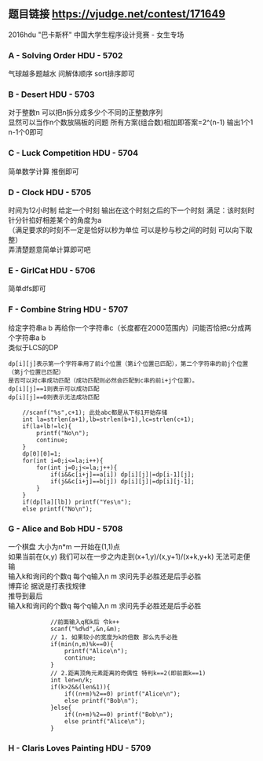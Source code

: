 ## 题目链接 https://vjudge.net/contest/171649
2016hdu "巴卡斯杯" 中国大学生程序设计竞赛 - 女生专场 <br>

### A - Solving Order HDU - 5702 
气球越多题越水 问解体顺序 sort排序即可

### B - Desert HDU - 5703 
对于整数n 可以把n拆分成多少个不同的正整数序列<br>
显然可以当作n个数放隔板的问题 所有方案(组合数)相加即答案=2^(n-1) 输出1个1 n-1个0即可

### C - Luck Competition HDU - 5704 
简单数学计算 推倒即可

### D - Clock HDU - 5705 
时间为12小时制 给定一个时刻 输出在这个时刻之后的下一个时刻 满足：该时刻时针分针掐好相差某个的角度为a<br>
（满足要求的时刻不一定是恰好以秒为单位 可以是秒与秒之间的时刻 可以向下取整）<br>
弄清楚题意简单计算即可吧

### E - GirlCat HDU - 5706 
简单dfs即可

### F - Combine String HDU - 5707 
给定字符串a b 再给你一个字符串c（长度都在2000范围内）问能否恰把c分成两个字符串a b<br>
类似于LCS的DP <br>
    
    dp[i][j]表示第一个字符串用了前i个位置（第i个位置已匹配），第二个字符串的前j个位置（第j个位置已匹配）
    是否可以对c串成功匹配（成功匹配则必然会匹配到c串的前i+j个位置）。
    dp[i][j]==1则表示可以成功匹配
    dp[i][j]==0则表示无法成功匹配
    
        //scanf("%s",c+1); 此处abc都是从下标1开始存储
        int la=strlen(a+1),lb=strlen(b+1),lc=strlen(c+1);
        if(la+lb!=lc){
            printf("No\n");
            continue;
        }
        dp[0][0]=1;
        for(int i=0;i<=la;i++){
            for(int j=0;j<=la;j++){
                if(i&&c[i+j]==a[i]) dp[i][j]|=dp[i-1][j];
                if(j&&c[i+j]==b[j]) dp[i][j]|=dp[i][j-1];
            }
        }
        if(dp[la][lb]) printf("Yes\n");
        else printf("No\n");
    
    
### G - Alice and Bob HDU - 5708 
一个棋盘 大小为n*m 一开始在(1,1)点<br>
如果当前在(x,y) 我们可以在一步之内走到(x+1,y)/(x,y+1)/(x+k,y+k) 无法可走便输<br>
输入k和询问的个数q 每个q输入n m 求问先手必胜还是后手必胜<br>
博弈论 据说是打表找规律<br>
推导到最后<br>
输入k和询问的个数q 每个q输入n m 求问先手必胜还是后手必胜<br>
      
                //前面输入q和k后 令k++
                scanf("%d%d",&n,&m);
                // 1. 如果较小的宽度为k的倍数 那么先手必胜
                if(min(n,m)%k==0){
                    printf("Alice\n");
                    continue;
                }
                // 2.距离顶角元素距离的奇偶性 特判k==2(即前面k==1)
                int len=n/k;
                if(k>2&&(len&1)){
                    if((n+m)%2==0) printf("Alice\n");
                    else printf("Bob\n");
                }else{
                    if((n+m)%2==0) printf("Bob\n");
                    else printf("Alice\n");
                }
      
      
### H - Claris Loves Painting HDU - 5709 
      
      
      
      
